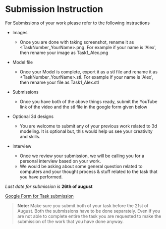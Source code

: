 # Submission Instruction

For Submissions of your work please refer to the following instructions
  
  - Images 
    - Once you are done with taking screenshot, rename it as <TaskNumber_YourName>.png. For example if your name is 'Alex', then rename your image as Task1_Alex.png

  - Model file 
    - Once your Model is complete, export it as a stl file and rename it as <TaskNumber_YourName>.stl. For example if your name is 'Alex', then rename your file as Task1_Alex.stl

  - Submissions
    - Once you have both of the above things ready, submit the YouTube link of the video and the stl file in the google form given below

  - Optional 3d designs
    - You are welcome to submit any of your previous work related to 3d modeling. It is optional but, this would help us see your creativity and skills.

  - Interview
    - Once we review your submission, we will be calling you for a personal interview based on your work.
    - We would be asking about some general question related to computers and your thought process & stuff related to the task that you have performed.

*Last date for submission is* **26th of august**

[Google Form for Task submission](https://forms.gle/MpB8P4WSqZW9TUXT9)

> **Note:** Make sure you submit both of your task before the 21st of August. Both the submissions have to be done separately. Even if you are not able to complete entire the task you are requested to make the submission of the work that you have done anyway.

